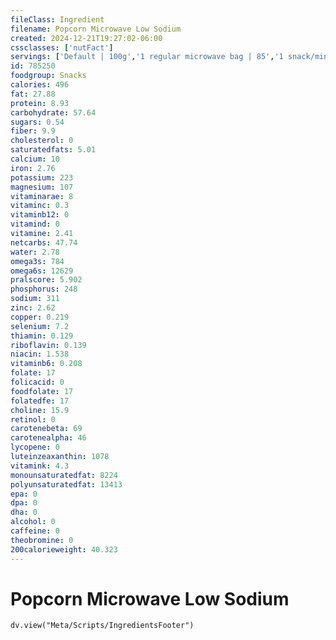 ```yaml
---
fileClass: Ingredient
filename: Popcorn Microwave Low Sodium
created: 2024-12-21T19:27:02-06:00
cssclasses: ['nutFact']
servings: ['Default | 100g','1 regular microwave bag | 85','1 snack/mini microwave bag | 43','1 100 calorie package | 30','1 cup, popped | 11','1 kernel | 0']
id: 785250
foodgroup: Snacks
calories: 496
fat: 27.88
protein: 8.93
carbohydrate: 57.64
sugars: 0.54
fiber: 9.9
cholesterol: 0
saturatedfats: 5.01
calcium: 10
iron: 2.76
potassium: 223
magnesium: 107
vitaminarae: 8
vitaminc: 0.3
vitaminb12: 0
vitamind: 0
vitamine: 2.41
netcarbs: 47.74
water: 2.78
omega3s: 784
omega6s: 12629
pralscore: 5.902
phosphorus: 248
sodium: 311
zinc: 2.62
copper: 0.219
selenium: 7.2
thiamin: 0.129
riboflavin: 0.139
niacin: 1.538
vitaminb6: 0.208
folate: 17
folicacid: 0
foodfolate: 17
folatedfe: 17
choline: 15.9
retinol: 0
carotenebeta: 69
carotenealpha: 46
lycopene: 0
luteinzeaxanthin: 1078
vitamink: 4.3
monounsaturatedfat: 8224
polyunsaturatedfat: 13413
epa: 0
dpa: 0
dha: 0
alcohol: 0
caffeine: 0
theobromine: 0
200calorieweight: 40.323
---
```


# Popcorn Microwave Low Sodium

```dataviewjs
dv.view("Meta/Scripts/IngredientsFooter")
```